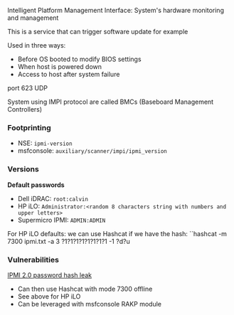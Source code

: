 
Intelligent Platform Management Interface: System's hardware monitoring and management

This is a service that can trigger software update for example

Used in three ways:
- Before OS booted to modify BIOS settings
- When host is powered down
- Access to host after system failure

port 623 UDP

System using IMPI protocol are called BMCs (Baseboard Management Controllers)

### Footprinting

- NSE: `ipmi-version`
- msfconsole: `auxiliary/scanner/impi/ipmi_version`

### Versions

__Default passwords__
- Dell iDRAC:  `root:calvin`
- HP iLO: `Administrator:<random 8 characters string with numbers and upper letters>`
- Supermicro IPMI: `ADMIN:ADMIN`

For HP iLO defaults: we can use Hashcat if we have the hash: ``hashcat -m 7300 ipmi.txt -a 3 ?1?1?1?1?1?1?1?1 -1 ?d?u

### Vulnerabilities

[IPMI 2.0 password hash leak](http://fish2.com/ipmi/remote-pw-cracking.html)
- Can then use Hashcat with mode 7300 offline
- See above for HP iLO
- Can be leveraged with msfconsole RAKP module